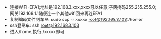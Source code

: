 * 连接WIFI-EFA1;地址是192.168.3.xxx,xxxx可以任意;子网掩码255.255.255.0;网关192.168.1.1随便连一个其他wifi回来再连EFA1
* 复制编译文件到车里: sudo scp -r xxxxx root@192.168.3.103:/home/
* ssh登录车: ssh root@192.168.3.103
* 进入/home,执行./xxxxx即可